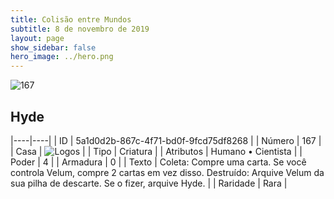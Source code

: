 ```yaml
---
title: Colisão entre Mundos
subtitle: 8 de novembro de 2019
layout: page
show_sidebar: false
hero_image: ../hero.png
---
```


![167](https://cdn.keyforgegame.com/media/card_front/pt/452_167_W4CR5J97364C_pt.png)

## Hyde

|----|----|
| ID | 5a1d0d2b-867c-4f71-bd0f-9fcd75df8268 |
| Número | 167 |
| Casa | ![Logos](https://archonarcana.com/images/thumb/c/ce/Logos.png/22px-Logos.png "Logos") |
| Tipo | Criatura |
| Atributos | Humano • Cientista |
| Poder | 4 |
| Armadura | 0 |
| Texto | Coleta: Compre uma carta. Se você controla Velum, compre 2 cartas em vez disso. Destruído: Arquive Velum da sua pilha de descarte. Se o fizer, arquive Hyde. |
| Raridade | Rara |
